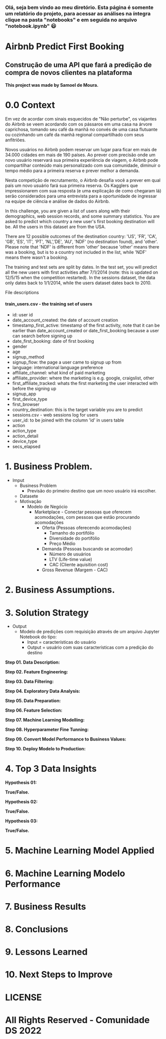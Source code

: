 ### Olá, seja bem vindo ao meu diretório. Esta página é somente um relatório do projeto, para acessar as análises na íntegra clique na pasta "notebooks" e em seguida no arquivo "notebook.ipynb" :smiley:
# Airbnb Predict First Booking

## Construção de uma API que fará a predição de compra de novos clientes na plataforma

#### This project was made by Samoel de Moura.
# 0.0 Context
Em vez de acordar com sinais esquecidos de "Não perturbe", os viajantes do Airbnb se veem acordando com os pássaros em uma casa na árvore caprichosa, tomando seu café da manhã no convés de uma casa flutuante ou cozinhando um café da manhã regional compartilhado com seus anfitriões.

Novos usuários no Airbnb podem reservar um lugar para ficar em mais de 34.000 cidades em mais de 190 países. Ao prever com precisão onde um novo usuário reservará sua primeira experiência de viagem, o Airbnb pode compartilhar conteúdo mais personalizado com sua comunidade, diminuir o tempo médio para a primeira reserva e prever melhor a demanda.

Nesta competição de recrutamento, o Airbnb desafia você a prever em qual país um novo usuário fará sua primeira reserva. Os Kagglers que impressionarem com sua resposta (e uma explicação de como chegaram lá) serão considerados para uma entrevista para a oportunidade de ingressar na equipe de ciência e análise de dados do Airbnb.

In this challenge, you are given a list of users along with their demographics, web session records, and some summary statistics. You are asked to predict which country a new user's first booking destination will be. All the users in this dataset are from the USA.

There are 12 possible outcomes of the destination country: 'US', 'FR', 'CA', 'GB', 'ES', 'IT', 'PT', 'NL','DE', 'AU', 'NDF' (no destination found), and 'other'. Please note that 'NDF' is different from 'other' because 'other' means there was a booking, but is to a country not included in the list, while 'NDF' means there wasn't a booking.

The training and test sets are split by dates. In the test set, you will predict all the new users with first activities after 7/1/2014 (note: this is updated on 12/5/15 when the competition restarted). In the sessions dataset, the data only dates back to 1/1/2014, while the users dataset dates back to 2010. 

File descriptions
#### train_users.csv - the training set of users
- id: user id
- date_account_created: the date of account creation
- timestamp_first_active: timestamp of the first activity, note that it can be earlier than date_account_created or date_first_booking because a user can search before signing up
- date_first_booking: date of first booking
- gender
- age
- signup_method
- signup_flow: the page a user came to signup up from
- language: international language preference
- affiliate_channel: what kind of paid marketing
- affiliate_provider: where the marketing is e.g. google, craigslist, other
- first_affiliate_tracked: whats the first marketing the user interacted with before the signing up
- signup_app
- first_device_type
- first_browser
- country_destination: this is the target variable you are to predict
- sessions.csv - web sessions log for users
- user_id: to be joined with the column 'id' in users table
- action
- action_type
- action_detail
- device_type
- secs_elapsed
# 1. Business Problem.
- Imput
    - Business Problem
        - Previsão do primeiro destino que um novo usuário irá escolher.
    - Datasete
    - Motivação
        - Modelo de Negócio
            - Marketplace - Conectar pessoas que oferecem acomodações, com pessoas que estão procurando acomodações
                - Oferta (Pessoas oferecendo acomodações)
                    - Tamanho do portifólio
                    - Diversidade do portifólio
                    - Preço Médio
                - Demanda (Pessoas buscando se acomodar)
                    - Número de usuários
                    - LTV (Life-time value)
                    - CAC (Cliente aquisition cost)
                - Gross Revenue (Margem - CAC)

# 2. Business Assumptions.

# 3. Solution Strategy
- Output
    - Modelo de predições com requisição através de um arquivo Jupyter Notebook do tipo:
        - Input = características do usuário
        - Output = usuário com suas características com a predição do destino    

**Step 01. Data Description:**

**Step 02. Feature Engineering:**

**Step 03. Data Filtering:**

**Step 04. Exploratory Data Analysis:**

**Step 05. Data Preparation:**

**Step 06. Feature Selection:**

**Step 07. Machine Learning Modelling:**

**Step 08. Hyperparameter Fine Tunning:**

**Step 09. Convert Model Performance to Business Values:**

**Step 10. Deploy Modelo to Production:**

# 4. Top 3 Data Insights

**Hypothesis 01:**

**True/False.**

**Hypothesis 02:**

**True/False.**

**Hypothesis 03:**

**True/False.**

# 5. Machine Learning Model Applied

# 6. Machine Learning Modelo Performance

# 7. Business Results

# 8. Conclusions

# 9. Lessons Learned

# 10. Next Steps to Improve

# LICENSE

# All Rights Reserved - Comunidade DS 2022
